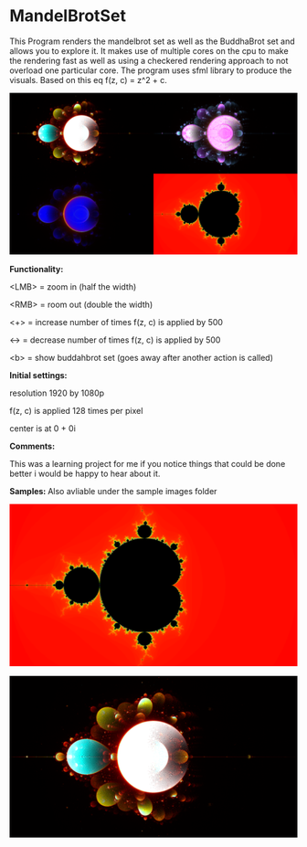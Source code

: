 # MandelBrotSet

This Program renders the mandelbrot set as well as the BuddhaBrot set  and allows you to explore it. It makes use of multiple cores on the cpu to make the rendering fast as well as using a checkered rendering approach to not overload one particular core.  The program uses sfml library to produce the visuals. Based on this eq f(z, c) = z^2 + c.

![Set of 4 examples](https://github.com/EdwardBrodskiy/MandelBrotSet/blob/master/Sample%20images/set%20of%204.png)

<b> Functionality: </b>

\<LMB> = zoom in (half the width)

\<RMB> = room out (double the width)

<+> = increase number of times f(z, c) is applied by 500

<-> = decrease number of times f(z, c) is applied by 500

\<b> = show buddahbrot set (goes away after another action is called)

<b> Initial settings: </b>

resolution 1920 by 1080p

f(z, c) is applied 128 times per pixel

center is at 0 + 0i

<b> Comments: </b>

This was a learning project for me if you notice things that could be done better i would be happy to hear 
about it.

<b> Samples: </b>
Also avliable under the sample images folder

![Mandelbrot Set](https://github.com/EdwardBrodskiy/MandelBrotSet/blob/master/Sample%20images/mandelbrot%201080%20hue.png)

![Buddhabrot set](https://github.com/EdwardBrodskiy/MandelBrotSet/blob/master/Sample%20images/buddah%201080%20layered.png)

